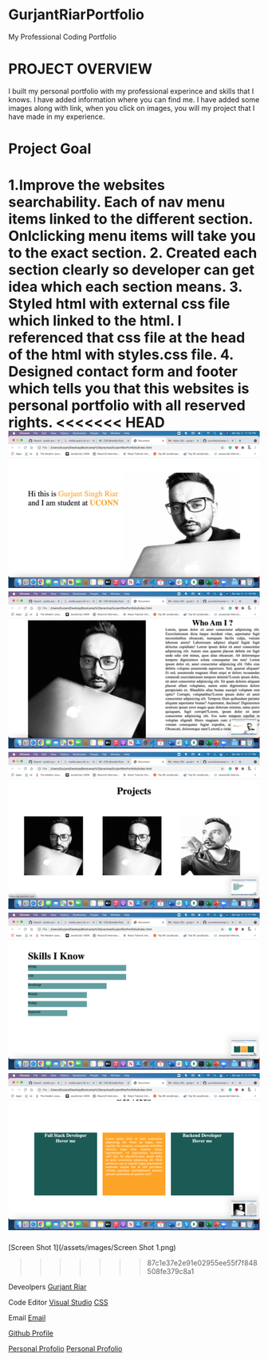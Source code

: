# GurjantRiarPortfolio

My Professional Coding Portfolio

# PROJECT OVERVIEW

I built my personal portfolio with my professional experince and skills that I knows. I have added information where you can find me. I have added some images along with link, when you click on images, you will my project that I have made in my experience.

# Project Goal

1.Improve the websites searchability. Each of nav menu items linked to the different section. Onlclicking menu items will take you to the exact section. 2. Created each section clearly so developer can get idea which each section means. 3. Styled html with external css file which linked to the html. I referenced that css file at the head of the html with styles.css file. 4. Designed contact form and footer which tells you that this websites is personal portfolio with all reserved rights.
<<<<<<< HEAD
![Screen Shot 1](./assets/images/screenshot1.png)
![Screen Shot 2](./assets/images/screenshot2.png)
![Screen Shot 3](./assets/images/screenshot3.png)
![Screen Shot 4](./assets/images/screenshot4.png)
![Screen Shot 5](./assets/images/screenshot5.png)
=======
[Screen Shot 1](/assets/images/Screen Shot 1.png)
>>>>>>> 87c1e37e2e91e02955ee55f7f848508fe379c8a1

Deveolpers
[Gurjant Riar](https://github.com/GurjantRiar/GurjantRiar)

Code Editor
[Visual Studio](https://visualstudio.microsoft.com/)
[CSS](https://www.w3.org/TR/CSS/#css)

Email
[Email](gurjantriar85@yahoo.com)

[Github Profile](https://github.com/GurjantRiar/gurjantriarportfolio)

[Personal Profolio](https://gurjantriar.com/)
[Personal Profolio](https://github.com/GurjantRiar/GurjantRiar/blob/master/index.html)
